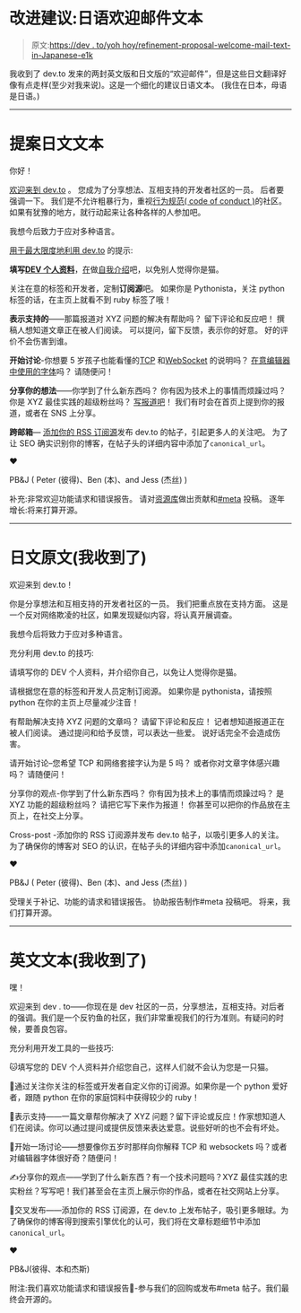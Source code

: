 # 改进建议:日语欢迎邮件文本

> 原文:[https://dev . to/yoh hoy/refinement-proposal-welcome-mail-text-in-Japanese-e1k](https://dev.to/yohhoy/refinement-proposal-welcome-mail-text-in-japanese-e1k)

我收到了 dev.to 发来的两封英文版和日文版的“欢迎邮件”，但是这些日文翻译好像有点走样(至少对我来说)。这是一个细化的建议日语文本。
(我住在日本，母语是日语。)

* * *

# [](#proposal-japanese-text)提案日文文本

你好！

[欢迎来到 dev.to](http://example.com/this-is-a-dummy-link) 。 您成为了分享想法、互相支持的开发者社区的一员。 后者要强调一下。 我们是不允许粗暴行为，重视[行为规范( code of conduct )](http://example.com/this-is-a-dummy-link)的社区。 如果有犹豫的地方，就行动起来让各种各样的人参加吧。

我想今后致力于应对多种语言。

[用于最大限度地利用 dev.to](http://example.com/this-is-a-dummy-link) 的提示:

**填写[DEV 个人资料](http://example.com/this-is-a-dummy-link)**，[在](http://example.com/this-is-a-dummy-link)做[自我介绍](http://example.com/this-is-a-dummy-link)吧，以免别人觉得你是猫。

关注在意的标签和开发者，定制**订阅源**吧。 如果你是 Pythonista，关注 python 标签的话，在主页上就看不到 ruby 标签了哦！

**表示支持的**——那篇报道对 XYZ 问题的解决有帮助吗？ 留下评论和反应吧！ 撰稿人想知道文章正在被人们阅读。 可以提问，留下反馈，表示你的好意。 好的评价不会伤害到谁。

**开始讨论**-你想要 5 岁孩子也能看懂的[TCP](http://example.com/this-is-a-dummy-link) 和[WebSocket](http://example.com/this-is-a-dummy-link) 的说明吗？ [在意编辑器中使用的字体](http://example.com/this-is-a-dummy-link)吗？ 请随便问！

**分享你的想法**——你学到了什么新东西吗？ 你有因为技术上的事情而烦躁过吗？ 你是 XYZ 最佳实践的超级粉丝吗？ [写报道吧](http://example.com/this-is-a-dummy-link)！ 我们有时会在首页上提到你的报道，或者在 SNS 上分享。

**跨邮箱**― [添加你的 RSS 订阅源](http://example.com/this-is-a-dummy-link)发布 dev.to 的帖子，引起更多人的关注吧。 为了让 SEO 确实识别你的博客，在帖子头的详细内容中添加了`canonical_url`。

❤️

PB&J
( Peter (彼得)、Ben (本)、and Jess (杰丝) )

补充:非常欢迎功能请求和错误报告。 请对[资源库](http://example.com/this-is-a-dummy-link)做出贡献和[#meta](http://example.com/this-is-a-dummy-link) 投稿。
逐年增长:将来打算开源。

* * *

# [](#original-japanese-text-i-received)日文原文(我收到了)

欢迎来到 dev.to！

你是分享想法和互相支持的开发者社区的一员。 我们把重点放在支持方面。 这是一个反对网络欺凌的社区，如果发现疑似内容，将认真开展调查。

我想今后将致力于应对多种语言。

充分利用 dev.to 的技巧:

请填写你的 DEV 个人资料，并介绍你自己，以免让人觉得你是猫。

请根据您在意的标签和开发人员定制订阅源。 如果你是 pythonista，请按照 python 在你的主页上尽量减少注音！

有帮助解决支持 XYZ 问题的文章吗？ 请留下评论和反应！ 记者想知道报道正在被人们阅读。 通过提问和给予反馈，可以表达一些爱。 说好话完全不会造成伤害。

请开始讨论–您希望 TCP 和网络套接字认为是 5 吗？ 或者你对文章字体感兴趣吗？ 请随便问！

分享你的观点-你学到了什么新东西吗？ 你有因为技术上的事情而烦躁过吗？ 是 XYZ 功能的超级粉丝吗？ 请把它写下来作为报道！ 你甚至可以把你的作品放在主页上，在社交上分享。

Cross-post -添加你的 RSS 订阅源并发布 dev.to 帖子，以吸引更多人的关注。 为了确保你的博客对 SEO 的认识，在帖子头的详细内容中添加`canonical_url`。

❤️

PB&J
( Peter (彼得)、Ben (本)、and Jess (杰丝) )

受理关于补记、功能的请求和错误报告。 协助报告制作#meta 投稿吧。 将来，我们打算开源。

* * *

# [](#english-text-i-received)英文文本(我收到了)

嘿！

欢迎来到 dev . to——你现在是 dev 社区的一员，分享想法，互相支持。对后者的强调。我们是一个反钓鱼的社区，我们非常重视我们的行为准则。有疑问的时候，要善良包容。

充分利用开发工具的一些技巧:

🐱填写您的 DEV 个人资料并介绍您自己，这样人们就不会认为您是一只猫。

🐍通过关注你关注的标签或开发者自定义你的订阅源。如果你是一个 python 爱好者，跟随 python 在你的家庭饲料中获得较少的 ruby！

🦄表示支持——一篇文章帮你解决了 XYZ 问题？留下评论或反应！作家想知道人们在阅读。你可以通过提问或提供反馈来表达爱意。说些好听的也不会有坏处。

💬开始一场讨论——想要像你五岁时那样向你解释 TCP 和 websockets 吗？或者对编辑器字体很好奇？随便问！

✍️分享你的观点——学到了什么新东西？有一个技术问题吗？XYZ 最佳实践的忠实粉丝？写写吧！我们甚至会在主页上展示你的作品，或者在社交网站上分享。

🔁交叉发布——添加你的 RSS 订阅源，在 dev.to 上发布帖子，吸引更多眼球。为了确保你的博客得到搜索引擎优化的认可，我们将在文章标题细节中添加`canonical_url`。

❤️

PB&J(彼得、本和杰斯)

附注:我们喜欢功能请求和错误报告🐛-参与我们的回购或发布#meta 帖子。我们最终会开源的。